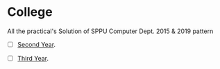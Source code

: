# College
All the practical's Solution of SPPU Computer Dept. 2015 & 2019 pattern 

- [ ] [Second Year](https://github.com/mohitkhedkar/College/tree/main/2%20Year).

- [ ] [Third Year](https://github.com/mohitkhedkar/College/tree/main/3%20Year).
